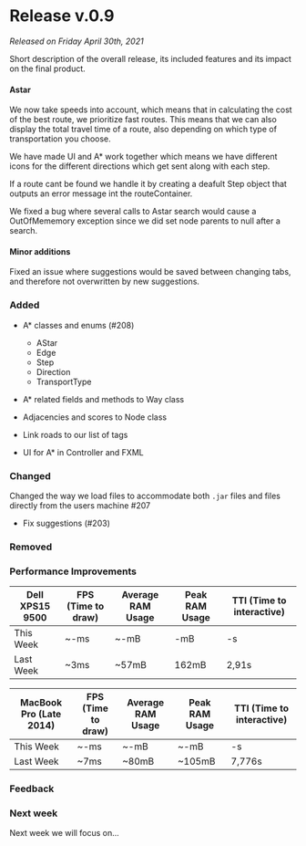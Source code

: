 # Release v.0.9

_Released on Friday April 30th, 2021_

Short description of the overall release, its included features and its impact on the final product.

#### Astar
We now take speeds into account, which means that in calculating the cost of the best route, we prioritize fast routes. This means that we can also display the total travel time of a route, also depending on which type of transportation you choose. 

We have made UI and A* work together which means we have different icons for the different directions which get sent along with each step.

If a route cant be found we handle it by creating a deafult Step object that outputs an error message int the routeContainer.

We fixed a bug where several calls to Astar search would cause a OutOfMememory exception since we did set node parents to null after a search.

#### Minor additions

Fixed an issue where suggestions would be saved between changing tabs, and therefore not overwritten by new suggestions.

### Added 
- A* classes and enums (#208)
    - AStar
    - Edge
    - Step 
    - Direction
    - TransportType

- A* related fields and methods to Way class
- Adjacencies and scores to Node class
- Link roads to our list of tags
- UI for A* in Controller and FXML


### Changed

Changed the way we load files to accommodate both `.jar` files and files directly from the users machine #207

- Fix suggestions (#203)

### Removed

### Performance Improvements

| Dell XPS15 9500 | FPS (Time to draw) | Average RAM Usage | Peak RAM Usage | TTI (Time to interactive) |
| --------------- | ------------------ | ----------------- | -------------- | ------------------------- |
| This Week       | ~-ms               | ~-mB              | -mB            | -s                        |
| Last Week       | ~3ms               | ~57mB             | 162mB          | 2,91s                     |

| MacBook Pro (Late 2014) | FPS (Time to draw) | Average RAM Usage | Peak RAM Usage | TTI (Time to interactive) |
| ----------------------- | ------------------ | ----------------- | -------------- | ------------------------- |
| This Week               | ~-ms               | ~-mB              | ~-mB           | -s                        |
| Last Week               | ~7ms               | ~80mB             | ~105mB         | 7,776s                    |

### Feedback

### Next week

Next week we will focus on...
